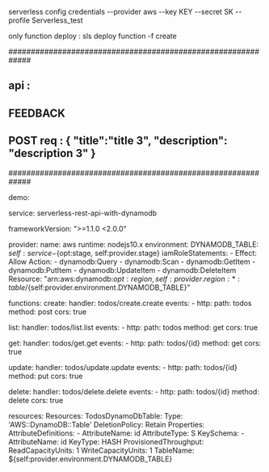 serverless config credentials --provider aws --key KEY --secret SK --profile Serverless_test



only function deploy : sls deploy function -f create


#############################################################

api : 
-------
FEEDBACK
-------
POST req : 
{
    "title":"title 3",
    "description": "description 3"
}
--------------------------------------------------------------------------------------------

#############################################################

demo:

service: serverless-rest-api-with-dynamodb

frameworkVersion: ">=1.1.0 <2.0.0"

provider:
  name: aws
  runtime: nodejs10.x
  environment:
    DYNAMODB_TABLE: ${self:service}-${opt:stage, self:provider.stage}
  iamRoleStatements:
    - Effect: Allow
      Action:
        - dynamodb:Query
        - dynamodb:Scan
        - dynamodb:GetItem
        - dynamodb:PutItem
        - dynamodb:UpdateItem
        - dynamodb:DeleteItem
      Resource: "arn:aws:dynamodb:${opt:region, self:provider.region}:*:table/${self:provider.environment.DYNAMODB_TABLE}"

functions:
  create:
    handler: todos/create.create
    events:
      - http:
          path: todos
          method: post
          cors: true

  list:
    handler: todos/list.list
    events:
      - http:
          path: todos
          method: get
          cors: true

  get:
    handler: todos/get.get
    events:
      - http:
          path: todos/{id}
          method: get
          cors: true

  update:
    handler: todos/update.update
    events:
      - http:
          path: todos/{id}
          method: put
          cors: true

  delete:
    handler: todos/delete.delete
    events:
      - http:
          path: todos/{id}
          method: delete
          cors: true

resources:
  Resources:
    TodosDynamoDbTable:
      Type: 'AWS::DynamoDB::Table'
      DeletionPolicy: Retain
      Properties:
        AttributeDefinitions:
          -
            AttributeName: id
            AttributeType: S
        KeySchema:
          -
            AttributeName: id
            KeyType: HASH
        ProvisionedThroughput:
          ReadCapacityUnits: 1
          WriteCapacityUnits: 1
        TableName: ${self:provider.environment.DYNAMODB_TABLE}
